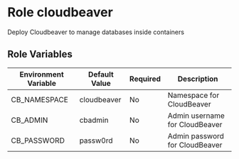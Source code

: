 Role cloudbeaver
=========

Deploy Cloudbeaver to manage databases inside containers


Role Variables
--------------

| Environment Variable | Default Value | Required | Description                    |
|----------------------|---------------|----------|--------------------------------|
| CB_NAMESPACE         | cloudbeaver   | No       | Namespace for CloudBeaver      |
| CB_ADMIN             | cbadmin       | No       | Admin username for CloudBeaver |
| CB_PASSWORD          | passw0rd      | No       | Admin password for CloudBeaver |
